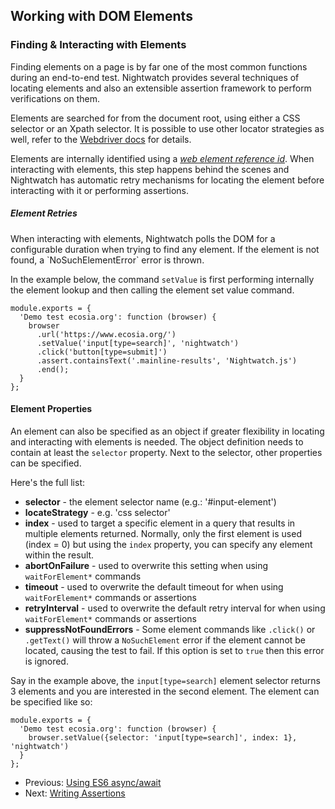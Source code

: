 ## Working with DOM Elements

<h3 id="finding-amp-interacting-with-elements"><span>Finding &amp; Interacting with Elements</span></h3>

Finding elements on a page is by far one of the most common functions during an end-to-end test. Nightwatch provides several techniques of locating elements and also an extensible assertion framework to perform verifications on them. 

Elements are searched for from the document root, using either a CSS selector or an Xpath selector. It is possible to use other locator strategies as well, refer to the [Webdriver docs][2] for details.

Elements are internally identified using a _[web element reference id][3]_. When interacting with elements, this step happens behind the scenes and Nightwatch has automatic retry mechanisms for locating the element before interacting with it or performing assertions.

<div class="alert alert-info">
<h5>Element Retries</h5>
When interacting with elements, Nightwatch polls the DOM for a configurable duration when trying to find any element. If the element is not found, a `NoSuchElementError` error is thrown. 
</div>

In the example below, the command `setValue` is first performing internally the element lookup and then calling the element set value command.  

<div class="sample-test">
<pre data-language="javascript"><code class="language-javascript">module.exports = {
  'Demo test ecosia.org': function (browser) {
    browser
      .url('https://www.ecosia.org/')
      .setValue('input[type=search]', 'nightwatch')
      .click('button[type=submit]')
      .assert.containsText('.mainline-results', 'Nightwatch.js')
      .end();
  }
};</code></pre>
</div>

#### Element Properties

An element can also be specified as an object if greater flexibility in locating and interacting with elements is needed. The object definition needs to contain at least the `selector` property. 
Next to the selector, other properties can be specified. 

Here's the full list:

- **selector** - the element selector name (e.g.: '#input-element')
- **locateStrategy** - e.g. 'css selector'
- **index** - used to target a specific element in a query that results in multiple elements returned. Normally, only the first element is used (index = 0) but using the `index` property, you can specify any element within the result. 
- **abortOnFailure** - used to overwrite this setting when using `waitForElement*` commands
- **timeout** - used to overwrite the default timeout for when using `waitForElement*` commands or assertions
- **retryInterval** - used to overwrite the default retry interval for when using `waitForElement*` commands or assertions
- **suppressNotFoundErrors** - Some element commands like `.click()` or `.getText()` will throw a `NoSuchElement` error if the element cannot be located, causing the test to fail. If this option is set to `true` then this error is ignored.

Say in the example above, the `input[type=search]` element selector returns 3 elements and you are interested in the second element. The element can be specified like so:

<div class="sample-test">
<pre data-language="javascript"><code class="language-javascript">module.exports = {
  'Demo test ecosia.org': function (browser) {
    browser.setValue({selector: 'input[type=search]', index: 1}, 'nightwatch')
  }
};</code></pre>
</div>

- Previous: [Using ES6 async/await](/guide/using-nightwatch/using-es6-async.html)
- Next: [Writing Assertions](/guide/using-nightwatch/writing-assertions.html)

[2]:	https://www.w3.org/TR/webdriver/#locator-strategies
[3]:	https://www.w3.org/TR/webdriver/#elements

